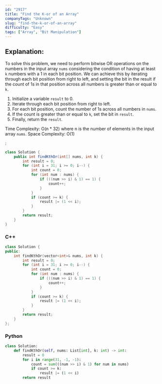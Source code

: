 ```yaml
---
id: "2917"
title: "Find the K-or of an Array"
companyTags: "Unknown"
slug: "find-the-k-or-of-an-array"
difficulty: "Easy"
tags: ["Array", "Bit Manipulation"]
---
```


## Explanation:

To solve this problem, we need to perform bitwise OR operations on the numbers in the input array `nums` considering the condition of having at least `k` numbers with a 1 in each bit position. We can achieve this by iterating through each bit position from right to left, and setting the bit in the result if the count of 1s in that position across all numbers is greater than or equal to `k`.

1. Initialize a variable `result` to 0.
2. Iterate through each bit position from right to left.
3. For each bit position, count the number of 1s across all numbers in `nums`.
4. If the count is greater than or equal to `k`, set the bit in `result`.
5. Finally, return the `result`.

Time Complexity: O(n * 32) where n is the number of elements in the input array `nums`.
Space Complexity: O(1)

:

```java
class Solution {
    public int findKthOr(int[] nums, int k) {
        int result = 0;
        for (int i = 31; i >= 0; i--) {
            int count = 0;
            for (int num : nums) {
                if (((num >> i) & 1) == 1) {
                    count++;
                }
            }
            if (count >= k) {
                result |= (1 << i);
            }
        }
        return result;
    }
}
```

### C++
```cpp
class Solution {
public:
    int findKthOr(vector<int>& nums, int k) {
        int result = 0;
        for (int i = 31; i >= 0; i--) {
            int count = 0;
            for (int num : nums) {
                if (((num >> i) & 1) == 1) {
                    count++;
                }
            }
            if (count >= k) {
                result |= (1 << i);
            }
        }
        return result;
    }
};
```

### Python
```python
class Solution:
    def findKthOr(self, nums: List[int], k: int) -> int:
        result = 0
        for i in range(31, -1, -1):
            count = sum(((num >> i) & 1) for num in nums)
            if count >= k:
                result |= (1 << i)
        return result
```